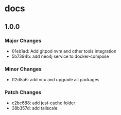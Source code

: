 # docs

## 1.0.0
### Major Changes

- 01eb1ad: Add gitpod nvm and other tools integration
- 5b7394b: add neo4j service to docker-compose

### Minor Changes

- ff2d5a6: add ncu and upgrade all packages

### Patch Changes

- c2bc688: add jest-cache folder
- 38b357d: add tailscale
